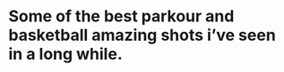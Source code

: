 <!--
id: 191018227
link: http://tumblr.atmos.org/post/191018227/some-of-the-best-parkour-and-basketball-amazing
slug: some-of-the-best-parkour-and-basketball-amazing
date: Fri Sep 18 2009 07:37:51 GMT-0700 (PDT)
publish: 2009-09-018
tags: 
title: Some of the best parkour and basketball amazing shots i&#8217;ve seen in a long while.
-->


Some of the best parkour and basketball amazing shots i&#8217;ve seen in a long while.
======================================================================================



